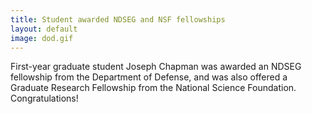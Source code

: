 ```yaml
---
title: Student awarded NDSEG and NSF fellowships
layout: default
image: dod.gif
---
```


First-year graduate student Joseph Chapman was awarded an NDSEG fellowship from the Department of Defense, and was also offered a Graduate Research Fellowship from the National Science Foundation. Congratulations!

